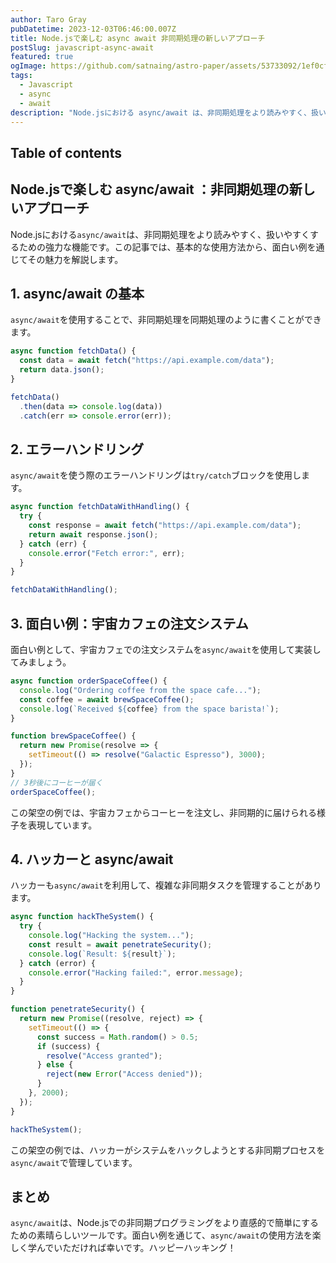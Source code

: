 ```yaml
---
author: Taro Gray
pubDatetime: 2023-12-03T06:46:00.007Z
title: Node.jsで楽しむ async await 非同期処理の新しいアプローチ
postSlug: javascript-async-await
featured: true
ogImage: https://github.com/satnaing/astro-paper/assets/53733092/1ef0cf03-8137-4d67-ac81-84a032119e3a
tags:
  - Javascript
  - async
  - await
description: "Node.jsにおける async/await は、非同期処理をより読みやすく、扱いやすくするための強力な機能です。この記事では、基本的な使用方法から、面白い例を通じてその魅力を解説します。"
---
```


## Table of contents

## Node.jsで楽しむ async/await ：非同期処理の新しいアプローチ

Node.jsにおける`async/await`は、非同期処理をより読みやすく、扱いやすくするための強力な機能です。この記事では、基本的な使用方法から、面白い例を通じてその魅力を解説します。

## 1. async/await の基本

`async/await`を使用することで、非同期処理を同期処理のように書くことができます。

```javascript
async function fetchData() {
  const data = await fetch("https://api.example.com/data");
  return data.json();
}

fetchData()
  .then(data => console.log(data))
  .catch(err => console.error(err));
```

## 2. エラーハンドリング

`async/await`を使う際のエラーハンドリングは`try/catch`ブロックを使用します。

```javascript
async function fetchDataWithHandling() {
  try {
    const response = await fetch("https://api.example.com/data");
    return await response.json();
  } catch (err) {
    console.error("Fetch error:", err);
  }
}

fetchDataWithHandling();
```

## 3. 面白い例：宇宙カフェの注文システム

面白い例として、宇宙カフェでの注文システムを`async/await`を使用して実装してみましょう。

```javascript
async function orderSpaceCoffee() {
  console.log("Ordering coffee from the space cafe...");
  const coffee = await brewSpaceCoffee();
  console.log(`Received ${coffee} from the space barista!`);
}

function brewSpaceCoffee() {
  return new Promise(resolve => {
    setTimeout(() => resolve("Galactic Espresso"), 3000);
  });
}
// 3秒後にコーヒーが届く
orderSpaceCoffee();
```

この架空の例では、宇宙カフェからコーヒーを注文し、非同期的に届けられる様子を表現しています。

## 4. ハッカーと async/await

ハッカーも`async/await`を利用して、複雑な非同期タスクを管理することがあります。

```javascript
async function hackTheSystem() {
  try {
    console.log("Hacking the system...");
    const result = await penetrateSecurity();
    console.log(`Result: ${result}`);
  } catch (error) {
    console.error("Hacking failed:", error.message);
  }
}

function penetrateSecurity() {
  return new Promise((resolve, reject) => {
    setTimeout(() => {
      const success = Math.random() > 0.5;
      if (success) {
        resolve("Access granted");
      } else {
        reject(new Error("Access denied"));
      }
    }, 2000);
  });
}

hackTheSystem();
```

この架空の例では、ハッカーがシステムをハックしようとする非同期プロセスを`async/await`で管理しています。

## まとめ

`async/await`は、Node.jsでの非同期プログラミングをより直感的で簡単にするための素晴らしいツールです。面白い例を通じて、`async/await`の使用方法を楽しく学んでいただければ幸いです。ハッピーハッキング！
